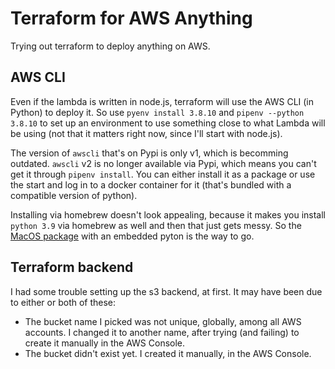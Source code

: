 # Terraform for AWS Anything

Trying out terraform to deploy anything on AWS.


## AWS CLI

Even if the lambda is written in node.js, terraform will use the AWS CLI (in
Python) to deploy it. So use `pyenv install 3.8.10` and `pipenv --python 3.8.10`
to set up an environment to use something close to what Lambda will be using
(not that it matters right now, since I'll start with node.js).

The version of `awscli` that's on Pypi is only v1, which is becomming outdated.
`awscli` v2 is no longer available via Pypi, which means you can't get it
through `pipenv install`.  You can either install it as a package or use the
start and log in to a docker container for it (that's bundled with a compatible
version of python).

Installing via homebrew doesn't look appealing, because it makes you install
`python 3.9` via homebrew as well and then that just gets messy.  So the [MacOS
package](https://docs.aws.amazon.com/cli/latest/userguide/install-cliv2-mac.html#cliv2-mac-install-confirm)
with an embedded pyton is the way to go.


## Terraform backend

I had some trouble setting up the s3 backend, at first.  It may have been due to
either or both of these:

* The bucket name I picked was not unique, globally, among all AWS accounts.  I
  changed it to another name, after trying (and failing) to create it manually
  in the AWS Console.
* The bucket didn't exist yet.  I created it manually, in the AWS Console.
